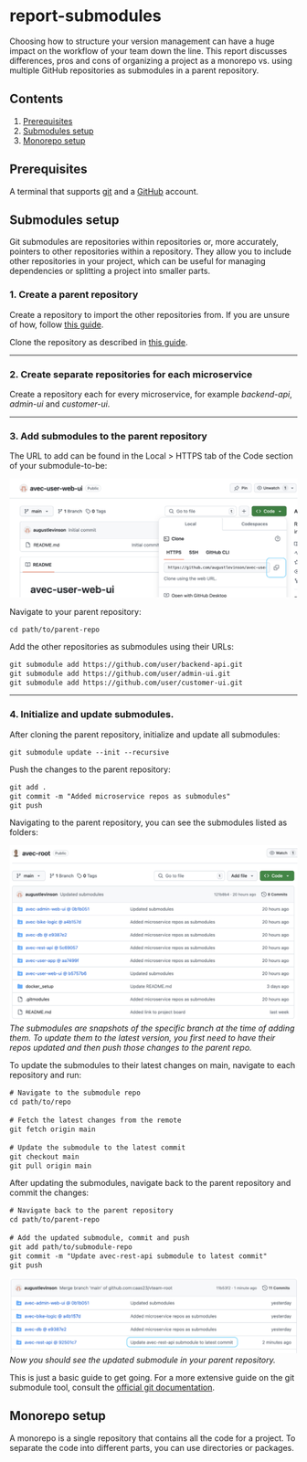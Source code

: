 report-submodules
===

Choosing how to structure your version management can have a huge impact on the workflow of your team down the line. This report discusses differences, pros and cons of organizing a project as a monorepo vs. using multiple GitHub repositories as submodules in a parent repository.

Contents
---
1. [Prerequisites](#prerequisites)
2. [Submodules setup](#submodules-setup)
3. [Monorepo setup](#monorepo-setup)

Prerequisites
---
A terminal that supports [git](https://git-scm.com/) and a [GitHub](https://github.com/) account.

Submodules setup
---
Git submodules are repositories within repositories or, more accurately, pointers to other repositories within a repository. They allow you to include other repositories in your project, which can be useful for managing dependencies or splitting a project into smaller parts.

### 1. Create a parent repository

Create a repository to import the other repositories from. If you are unsure of how, follow [this guide](https://docs.github.com/en/repositories/creating-and-managing-repositories/quickstart-for-repositories).

Clone the repository as described in [this guide](https://docs.github.com/en/repositories/creating-and-managing-repositories/cloning-a-repository).
___
### 2. Create separate repositories for each microservice

Create a repository each for every microservice, for example *backend-api*, *admin-ui* and *customer-ui*.

___
### 3. Add submodules to the parent repository

The URL to add can be found in the Local > HTTPS tab of the Code section of your submodule-to-be:

![The URL of the child repository](img/add-submodule.png)

Navigate to your parent repository:

```
cd path/to/parent-repo
```

Add the other repositories as submodules using their URLs:
```
git submodule add https://github.com/user/backend-api.git
git submodule add https://github.com/user/admin-ui.git
git submodule add https://github.com/user/customer-ui.git
```
___
### 4. Initialize and update submodules.

After cloning the parent repository, initialize and update all submodules:

```
git submodule update --init --recursive
```

Push the changes to the parent repository:

```
git add .
git commit -m "Added microservice repos as submodules"
git push
```

Navigating to the parent repository, you can see the submodules listed as folders:

![The submodules in the parent repository](img/submodules-repo.png)
*The submodules are snapshots of the specific branch at the time of adding them. To update them to the latest version, you first need to have their repos updated and then push those changes to the parent repo.*

To update the submodules to their latest changes on main, navigate to each repository and run:

```
# Navigate to the submodule repo
cd path/to/repo

# Fetch the latest changes from the remote
git fetch origin main

# Update the submodule to the latest commit
git checkout main
git pull origin main
```

After updating the submodules, navigate back to the parent repository and commit the changes:

```
# Navigate back to the parent repository
cd path/to/parent-repo

# Add the updated submodule, commit and push
git add path/to/submodule-repo
git commit -m "Update avec-rest-api submodule to latest commit"
git push
```

![The updated submodules in the parent repository](img/updated-submodule.png)
*Now you should see the updated submodule in your parent repository.*

This is just a basic guide to get going. For a more extensive guide on the git submodule tool, consult the [official git documentation](https://git-scm.com/book/en/v2/Git-Tools-Submodules).

Monorepo setup
---
A monorepo is a single repository that contains all the code for a project. To separate the code into different parts, you can use directories or packages.